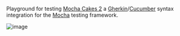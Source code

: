 Playground for testing [Mocha Cakes 2](https://www.npmjs.com/package/mocha-cakes-2) a [Gherkin](https://github.com/cucumber/cucumber/wiki/Gherkin)/[Cucumber](https://cucumber.io/) syntax integration for the [Mocha](https://mochajs.org/) testing framework.

![image](https://github.com/user-attachments/assets/e4341b14-5768-42e2-b2dd-b7519b26068f)
